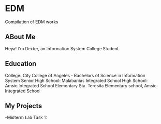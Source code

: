 # EDM
Compilation of EDM works
## ABout Me
Heya! I'm Dexter, an Information System College Student.
## Education
College: City College of Angeles - Bachelors of Science in Information System
Senior High School: Malabanias Integrated School
High School: Amsic Integrated School
Elementary Sta. Teresita Elementary school, Amsic Integrated School
## My Projects
-Midterm Lab Task 1:
